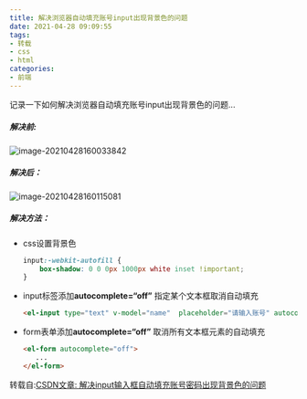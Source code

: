 ```yaml
---
title: 解决浏览器自动填充账号input出现背景色的问题
date: 2021-04-28 09:09:55
tags:
- 转载
- css
- html
categories:
- 前端
---
```

记录一下如何解决浏览器自动填充账号input出现背景色的问题...
<!--more-->

##### 解决前:

![image-20210428160033842](https://cdn.jsdelivr.net/gh/houpai/hp-cdn@latest/picGo/image-20210428160033842.png)

##### 解决后：

![image-20210428160115081](https://cdn.jsdelivr.net/gh/houpai/hp-cdn@latest/picGo/image-20210428160115081.png)

##### 解决方法：

- css设置背景色

  ```css
  input:-webkit-autofill { 
      box-shadow: 0 0 0px 1000px white inset !important;
  }
  ```

- input标签添加**autocomplete=“off”** 指定某个文本框取消自动填充

  ```html
  <el-input type="text" v-model="name"  placeholder="请输入账号" autocomplete="off" ></el-input>
  ```

- form表单添加**autocomplete=“off”** 取消所有文本框元素的自动填充

  ```html
  <el-form autocomplete="off">
     ...
  </el-form>
  ```
转载自:[CSDN文章: 解决input输入框自动填充账号密码出现背景色的问题](https://blog.csdn.net/weixin_45899022/article/details/105860397)
  

